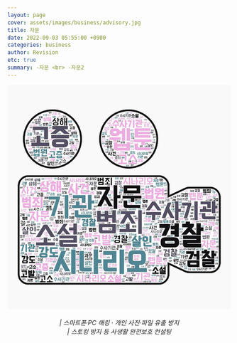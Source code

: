 ```yaml
---
layout: page
cover: assets/images/business/advisory.jpg
title: 자문 
date: 2022-09-03 05:55:00 +0900
categories: business
author: Revision
etc: true
summary: -자문 <br> -자문2
---
```


<html>
<body>
<center>
<img src="/assets/images/business/advisory.jpg">
<br><br>
<h6 style="display:inline"> | 스마트폰·PC 해킹 · 개인 사진·파일 유출 방지 <br> | 스토킹 방지 등 사생활 완전보호 컨설팅 </h6> </center>

</body>
</html>




 

